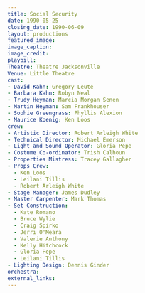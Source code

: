 ```yaml
---
title: Social Security
date: 1990-05-25
closing_date: 1990-06-09
layout: productions
featured_image:
image_caption:
image_credit:
playbill:
Theatre: Theatre Jacksonville
Venue: Little Theatre
cast:
- David Kahn: Gregory Leute
- Barbara Kahn: Robyn Neal
- Trudy Heyman: Marcia Morgan Senen
- Martin Heyman: Sam Frankhouser
- Sophie Greengrass: Phyllis Alexion
- Maurice Koenig: Ken Loos
crew:
- Artistic Director: Robert Arleigh White
- Technical Director: Michael Emerson
- Light and Sound Operator: Gloria Pepe
- Costume Co-ordinator: Trish Calhoun
- Properties Mistress: Tracey Gallagher
- Props Crew:
  - Ken Loos
  - Leilani Tillis
  - Robert Arleigh White
- Stage Manager: James Dudley
- Master Carpenter: Mark Thomas
- Set Construction:
  - Kate Romano
  - Bruce Wylie
  - Craig Spirko
  - Jerri O'Meara
  - Valerie Anthony
  - Kelly Hitchcock
  - Gloria Pepe
  - Leilani Tillis
- Lighting Design: Dennis Ginder
orchestra:
external_links:
---
```

